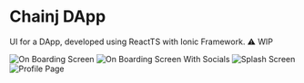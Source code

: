 # Chainj DApp

UI for a DApp, developed using ReactTS with Ionic Framework.
⚠️ WIP

![On Boarding Screen](https://i.imgur.com/8RjfJhB.png)
![On Boarding Screen With Socials](https://i.imgur.com/LjU2ZOV.png)
![Splash Screen](https://i.imgur.com/AViGGbA.png)
![Profile Page](https://i.imgur.com/diqeoBT.png)
